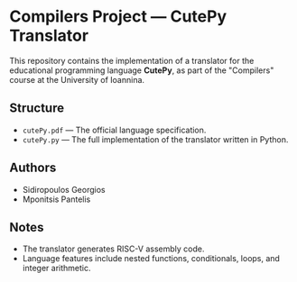 # Compilers Project — CutePy Translator

This repository contains the implementation of a translator for the educational programming language **CutePy**, as part of the "Compilers" course at the University of Ioannina.

## Structure
- `cutePy.pdf` — The official language specification.
- `cutePy.py` — The full implementation of the translator written in Python.

## Authors
- Sidiropoulos Georgios 
- Mponitsis Pantelis

## Notes
- The translator generates RISC-V assembly code.
- Language features include nested functions, conditionals, loops, and integer arithmetic.
